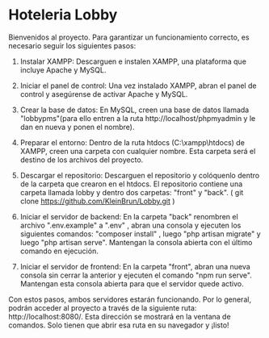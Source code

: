 # Hoteleria Lobby
Bienvenidos al proyecto. Para garantizar un funcionamiento correcto, es necesario seguir los siguientes pasos:

1. Instalar XAMPP: Descarguen e instalen XAMPP, una plataforma que incluye Apache y MySQL.

2. Iniciar el panel de control: Una vez instalado XAMPP, abran el panel de control y asegúrense de activar Apache y MySQL.

3. Crear la base de datos: En MySQL, creen una base de datos llamada "lobbypms"(para ello entren a la ruta http://localhost/phpmyadmin y le dan en nueva y ponen el nombre).

4. Preparar el entorno: Dentro de la ruta htdocs (C:\xampp\htdocs) de XAMPP, creen una carpeta con cualquier nombre. Esta carpeta será el destino de los archivos del proyecto.

5. Descargar el repositorio: Descarguen el repositorio y colóquenlo dentro de la carpeta que crearon en el htdocs. El repositorio contiene una carpeta llamada lobby y dentro  dos carpetas: "front" y "back". ( git clone https://github.com/KleinBrun/Lobby.git )

6. Iniciar el servidor de backend: En la carpeta "back" renombren el archivo ".env.example" a ".env" , abran una consola y ejecuten los siguientes comandos: "composer install" , luego "php artisan migrate" y luego "php artisan serve". Mantengan la consola abierta con el último comando en ejecución.

7. Iniciar el servidor de frontend: En la carpeta "front", abran una nueva consola sin cerrar la anterior y ejecuten el comando "npm run serve". Mantengan esta consola abierta para que el servidor quede activo.

Con estos pasos, ambos servidores estarán funcionando. Por lo general, podrán acceder al proyecto a través de la siguiente ruta: http://localhost:8080/. Esta dirección se mostrará en la ventana de comandos. Solo tienen que abrir esa ruta en su navegador y ¡listo!
